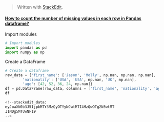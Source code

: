 > Written with [StackEdit](https://stackedit.io/).


#### [How to count the number of missing values in each row in Pandas dataframe?](https://datascience.stackexchange.com/questions/12645/how-to-count-the-number-of-missing-values-in-each-row-in-pandas-dataframe)



Import modules
```python
# Import modules
import pandas as pd
import numpy as np
```
Create a DataFrame
```python
# Create a dataframe
raw_data = {'first_name': ['Jason', 'Molly', np.nan, np.nan, np.nan], 
        'nationality': ['USA', 'USA', np.nan, 'UK', np.nan], 
        'age': [42, 52, 36, 24, np.nan]}
df = pd.DataFrame(raw_data, columns = ['first_name', 'nationality', 'age'])
df
 
<!--stackedit_data:
eyJoaXN0b3J5IjpbMTY3MzQyOTYyNCwtMTI4MzQwOTg2NSwtMT
I1NDg5MTUwNF19
-->